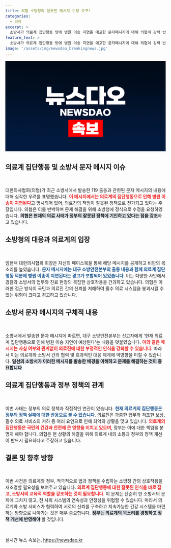 ```yaml
---
title: 의협 소방청의 잘못된 메시지 수정 요구!
categories:
  - 의학
excerpt: >
  소방서가 의료계 집단행동 탓에 병원 이송 지연을 예고한 문자메시지에 대해 의협이 강력 반발하고 수정 요청을 했습니다. 정부의 정책 실패에 대해 의료진이 책임을 지는 건 부당하다는 주장이 제기되었습니다.
feature_text: >
  소방서가 의료계 집단행동 탓에 병원 이송 지연을 예고한 문자메시지에 대해 의협이 강력 반발하고 수정 요청을 했습니다. 정부의 정책 실패에 대해 의료진이 책임을 지는 건 부당하다는 주장이 제기되었습니다.
image: '/assets/img/newsdao_breakingnews.jpg'
---
```


<p><img src="/assets/img/newsdao_breakingnews.jpg" alt="firstkoreanews 속보" /></p>

<h2 data-ke-size="size26">의료계 집단행동 및 소방서 문자 메시지 이슈</h2>

<p data-ke-size="size16">&nbsp;</p>

<p>대한의사협회(의협)가 최근 소방서에서 발송한 119 출동과 관련된 문자 메시지의 내용에 대해 심각한 우려를 표명했습니다. <b><span style="color: #ee2323;">이 메시지에서는 의료계의 집단행동으로 인해 병원 이송이 지연된다</span></b>고 명시되어 있어, 의료진의 책임이 잘못된 정책으로 전가되고 있다는 주장입니다. 의협은 이를 반박하며 문제 해결을 위해 소방청에 정식으로 수정을 요청하였습니다. <b><span style="background-color: #21538527;">의협은 현재의 의료 사태가 정부의 잘못된 정책에 기인하고 있다는 점을 강조</span></b>하고 있습니다. </p>

<h2 data-ke-size="size26">소방청의 대응과 의료계의 입장</h2>

<p data-ke-size="size16">&nbsp;</p>

<p>임현택 대한의사협회 회장은 자신의 페이스북을 통해 해당 메시지를 공개하고 비판의 목소리를 높였습니다. <b><span style="color: #1a5490;">문자 메시지에는 대구 소방안전본부의 출동 내용과 함께 의료계 집단행동 덕분에 병원 이송이 지연된다는 경고가 포함되어 있었습니다</span></b>. 이는 다양한 사안에서 경찰과 소방서의 업무와 진료 현장의 복잡한 상호작용을 간과하고 있습니다. 의협은 이러한 접근 방식이 국민과 의료진 간의 신뢰를 저해하여 필수 의료 시스템을 붕괴시킬 수 있는 위험이 크다고 경고하고 있습니다. </p>

<h2 data-ke-size="size26">소방서 문자 메시지의 구체적 내용</h2>

<p data-ke-size="size16">&nbsp;</p>

<p>소방서에서 발송한 문자 메시지에 따르면, 대구 소방안전본부는 신고자에게 '현재 의료계 집단행동으로 인해 병원 이송 지연이 예상된다'는 내용을 덧붙였습니다. <b><span style="color: #ee2323;">이와 같은 메시지는 사실 여부와 관계없이 의료진에 대한 부정적인 인식을 강화할 수 있습니다</span></b>. 따라서 이는 의료계와 소방서 간의 협력 및 효과적인 대응 체계에 악영향을 미칠 수 있습니다. <b><span style="background-color: #21538527;">일선의 소방서가 이러한 메시지를 발송한 배경을 이해하고 문제를 해결하는 것이 중요합니다</span></b>. </p>

<h2 data-ke-size="size26">의료계 집단행동과 정부 정책의 관계</h2>

<p data-ke-size="size16">&nbsp;</p>

<p>이번 사태는 정부의 의료 정책과 직접적인 연관이 있습니다. <b><span style="color: #1a5490;">현재 의료계의 집단행동은 정부의 정책 실패에 대한 반응으로 볼 수 있습니다</span></b>. 의료진은 과중한 업무와 저조한 보상, 필수 의료 서비스의 저하 등 여러 요인으로 인해 최악의 상황을 맞고 있습니다. <b><span style="color: #ee2323;">의료계의 집단행동은 국민의 건강과 안전에 큰 영향을 미치고 있으며</span></b>, 정부는 이에 대한 책임을 분명히 해야 합니다. 의협은 현 상황의 해결을 위해 의료계 내의 소통과 정부의 정책 개선이 반드시 필요하다고 주장하고 있습니다. </p>

<h2 data-ke-size="size26">결론 및 향후 방향</h2>

<p data-ke-size="size16">&nbsp;</p>

<p>이번 사건은 의료계와 정부, 적극적으로 법과 정책을 수립하는 소방청 간의 상호작용을 재조명할 필요성을 보여주고 있습니다. <b><span style="color: #ee2323;">의료계 집단행동에 대한 잘못된 인식을 바로 잡고, 소방서의 교육적 역할을 강조하는 것이 필요합니다</span></b>. 이 문제는 단순히 한 소방서의 문제에 그치지 않고, 전 사회 시스템의 연속성과 안정성을 위협할 수 있습니다. 따라서 의료계와 소방 서비스가 협력하여 서로의 신뢰를 구축하고 지속가능한 건강 시스템을 마련하는 방향으로 나아가는 것은 매우 중요합니다. <b><span style="background-color: #21538527;">정부는 의료계의 목소리를 경청하고 정책 개선에 반영해야</span></b> 할 것입니다. </p>

<p data-ke-size="size16">&nbsp;</p>
실시간 뉴스 속보는, <a href="https://newsdao.kr" rel="dofollow">https://newsdao.kr</a>


